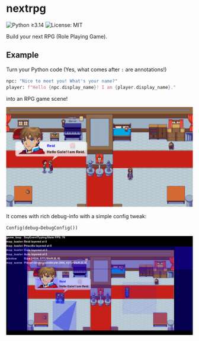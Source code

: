# nextrpg

![Python ≥3.14](https://img.shields.io/badge/python-%E2%89%A53.14-blue.svg)
![License: MIT](https://img.shields.io/badge/License-MIT-green.svg)

Build your next RPG (Role Playing Game).

## Example

Turn your Python code (Yes, what comes after `:` are annotations!)

```python
npc: "Nice to meet you! What's your name?"
player: f"Hello {npc.display_name}! I am {player.display_name}."
```

into an RPG game scene!

![img.png](example/screenshot/scene.png)

It comes with rich debug-info with a simple config tweak:

```python
Config(debug=DebugConfig())
```

![img.png](example/screenshot/debug.png)